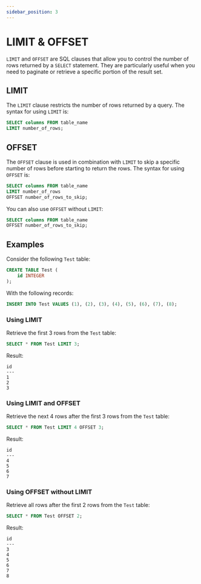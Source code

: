 ```yaml
---
sidebar_position: 3
---
```


# LIMIT & OFFSET

`LIMIT` and `OFFSET` are SQL clauses that allow you to control the number of rows returned by a `SELECT` statement. They are particularly useful when you need to paginate or retrieve a specific portion of the result set.

## LIMIT

The `LIMIT` clause restricts the number of rows returned by a query. The syntax for using `LIMIT` is:

```sql
SELECT columns FROM table_name
LIMIT number_of_rows;
```

## OFFSET

The `OFFSET` clause is used in combination with `LIMIT` to skip a specific number of rows before starting to return the rows. The syntax for using `OFFSET` is:

```sql
SELECT columns FROM table_name
LIMIT number_of_rows
OFFSET number_of_rows_to_skip;
```

You can also use `OFFSET` without `LIMIT`:

```sql
SELECT columns FROM table_name
OFFSET number_of_rows_to_skip;
```

## Examples

Consider the following `Test` table:

```sql
CREATE TABLE Test (
    id INTEGER
);
```

With the following records:

```sql
INSERT INTO Test VALUES (1), (2), (3), (4), (5), (6), (7), (8);
```

### Using LIMIT

Retrieve the first 3 rows from the `Test` table:

```sql
SELECT * FROM Test LIMIT 3;
```

Result:

```
id
---
1
2
3
```

### Using LIMIT and OFFSET

Retrieve the next 4 rows after the first 3 rows from the `Test` table:

```sql
SELECT * FROM Test LIMIT 4 OFFSET 3;
```

Result:

```
id
---
4
5
6
7
```

### Using OFFSET without LIMIT

Retrieve all rows after the first 2 rows from the `Test` table:

```sql
SELECT * FROM Test OFFSET 2;
```

Result:

```
id
---
3
4
5
6
7
8
```